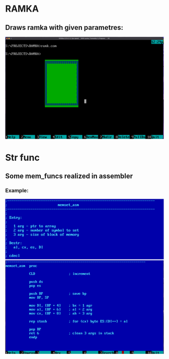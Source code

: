 # RAMKA
## Draws ramka with given parametres:

![ramka](/images/ramk.png)


# Str func
## Some mem_funcs realized in assembler
### Example:

![str1](/images/1.png)
![str1](/images/2.png)


